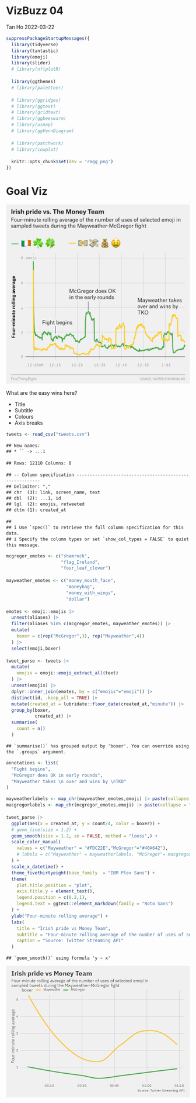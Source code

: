 VizBuzz 04
================
Tan Ho
2022-03-22

``` r
suppressPackageStartupMessages({
  library(tidyverse)
  library(tantastic)
  library(emoji)
  library(slider)
  # library(nflplotR)
  
  library(ggthemes)
  # library(paletteer)

  # library(ggridges)
  # library(ggtext)
  # library(gridtext)
  # library(ggbeeswarm)
  # library(usmap)
  # library(ggVennDiagram)
  
  # library(patchwork)
  # library(cowplot)
  
  knitr::opts_chunk$set(dev = 'ragg_png')
})
```

# Goal Viz

![](goalviz.png)

What are the easy wins here?

-   Title
-   Subtitle
-   Colours
-   Axis breaks

``` r
tweets <- read_csv("tweets.csv")
```

    ## New names:
    ## * `` -> ...1

    ## Rows: 12118 Columns: 8

    ## -- Column specification --------------------------------------------------------
    ## Delimiter: ","
    ## chr  (3): link, screen_name, text
    ## dbl  (2): ...1, id
    ## lgl  (2): emojis, retweeted
    ## dttm (1): created_at

    ## 
    ## i Use `spec()` to retrieve the full column specification for this data.
    ## i Specify the column types or set `show_col_types = FALSE` to quiet this message.

``` r
mcgregor_emotes <- c("shamrock",
                     "flag_Ireland",
                     "four_leaf_clover")

mayweather_emotes <- c("money_mouth_face",
                       "moneybag",
                       "money_with_wings",
                       "dollar")

emotes <- emoji::emojis |> 
  unnest(aliases) |> 
  filter(aliases %in% c(mcgregor_emotes, mayweather_emotes)) |> 
  mutate(
    boxer = c(rep("McGregor",3), rep("Mayweather",4))
  ) |> 
  select(emoji,boxer)

tweet_parse <- tweets |> 
  mutate(
    emojis = emoji::emoji_extract_all(text)
  ) |> 
  unnest(emojis) |> 
  dplyr::inner_join(emotes, by = c("emojis"="emoji")) |> 
  distinct(id, .keep_all = TRUE) |> 
  mutate(created_at = lubridate::floor_date(created_at,"minute")) |> 
  group_by(boxer,
           created_at) |> 
  summarise(
    count = n() 
  )
```

    ## `summarise()` has grouped output by 'boxer'. You can override using the `.groups` argument.

``` r
annotations <- list(
  "Fight begins",
  "McGregor does OK in early rounds",
  "Mayweather takes \n over and wins by \nTKO"
)
```

``` r
mayweatherlabels <- map_chr(mayweather_emotes,emoji) |> paste(collapse = "")
macgregorlabels <- map_chr(mcgregor_emotes,emoji) |> paste(collapse = "")

tweet_parse |> 
  ggplot(aes(x = created_at, y = count/4, color = boxer)) + 
  # geom_line(size = 1.2) +  
  geom_smooth(size = 1.2, se = FALSE, method = "loess",) +
  scale_color_manual(
    values = c("Mayweather" = "#FDC22E","McGregor"="#40A642"),
    # labels = c("Mayweather" = mayweatherlabels, "McGregor"= macgregorlabels)
  ) + 
  scale_x_datetime() +
  theme_fivethirtyeight(base_family  = "IBM Plex Sans") +
  theme(
    plot.title.position = "plot",
    axis.title.y = element_text(),
    legend.position = c(0.2,1),
    legend.text = ggtext::element_markdown(family = "Noto Sans")
  ) + 
  ylab("Four-minute rolling average") +
  labs(
    title = "Irish pride vs Money Team",
    subtitle = "Four-minute rolling average of the number of uses of selected emoji in\nsampled tweets during the Mayweather-McGregor fight",
    caption = "Source: Twitter Streaming API"
  ) 
```

    ## `geom_smooth()` using formula 'y ~ x'

![](readme_files/figure-gfm/plots-1.png)<!-- -->
